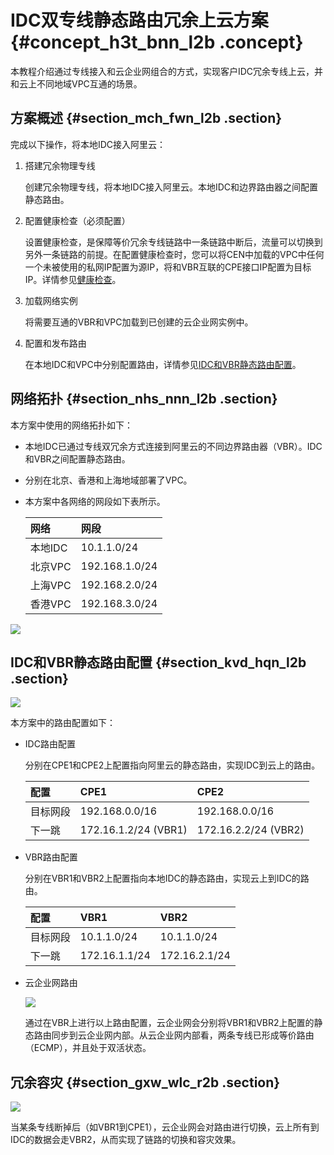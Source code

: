 # IDC双专线静态路由冗余上云方案 {#concept_h3t_bnn_l2b .concept}

本教程介绍通过专线接入和云企业网组合的方式，实现客户IDC冗余专线上云，并和云上不同地域VPC互通的场景。

## 方案概述 {#section_mch_fwn_l2b .section}

完成以下操作，将本地IDC接入阿里云：

1.  搭建冗余物理专线

    创建冗余物理专线，将本地IDC接入阿里云。本地IDC和边界路由器之间配置静态路由。

2.  配置健康检查（必须配置）

    设置健康检查，是保障等价冗余专线链路中一条链路中断后，流量可以切换到另外一条链路的前提。在配置健康检查时，您可以将CEN中加载的VPC中任何一个未被使用的私网IP配置为源IP，将和VBR互联的CPE接口IP配置为目标IP。详情参见[健康检查](../../../../intl.zh-CN/用户指南/健康检查.md#)。

3.  加载网络实例

    将需要互通的VBR和VPC加载到已创建的云企业网实例中。

4.  配置和发布路由

    在本地IDC和VPC中分别配置路由，详情参见[IDC和VBR静态路由配置](#section_kvd_hqn_l2b)。


## 网络拓扑 {#section_nhs_nnn_l2b .section}

本方案中使用的网络拓扑如下：

-   本地IDC已通过专线双冗余方式连接到阿里云的不同边界路由器（VBR）。IDC和VBR之间配置静态路由。
-   分别在北京、香港和上海地域部署了VPC。
-   本方案中各网络的网段如下表所示。

    |网络|网段|
    |:-|:-|
    |本地IDC|10.1.1.0/24|
    |北京VPC|192.168.1.0/24|
    |上海VPC|192.168.2.0/24|
    |香港VPC|192.168.3.0/24|


![](http://static-aliyun-doc.oss-cn-hangzhou.aliyuncs.com/assets/img/17033/15439900068693_zh-CN.png)

## IDC和VBR静态路由配置 {#section_kvd_hqn_l2b .section}

![](http://static-aliyun-doc.oss-cn-hangzhou.aliyuncs.com/assets/img/17033/15439900068694_zh-CN.png)

本方案中的路由配置如下：

-   IDC路由配置

    分别在CPE1和CPE2上配置指向阿里云的静态路由，实现IDC到云上的路由。

    |配置|CPE1|CPE2|
    |:-|:---|:---|
    |目标网段|192.168.0.0/16|192.168.0.0/16|
    |下一跳|172.16.1.2/24 \(VBR1\)|172.16.2.2/24 \(VBR2\)|

-   VBR路由配置

    分别在VBR1和VBR2上配置指向本地IDC的静态路由，实现云上到IDC的路由。

    |配置|VBR1|VBR2|
    |:-|:---|:---|
    |目标网段|10.1.1.0/24|10.1.1.0/24|
    |下一跳|172.16.1.1/24|172.16.2.1/24|

-   云企业网路由

    ![](http://static-aliyun-doc.oss-cn-hangzhou.aliyuncs.com/assets/img/17033/15439900068695_zh-CN.png)

    通过在VBR上进行以上路由配置，云企业网会分别将VBR1和VBR2上配置的静态路由同步到云企业网内部。从云企业网内部看，两条专线已形成等价路由（ECMP），并且处于双活状态。


## 冗余容灾 {#section_gxw_wlc_r2b .section}

![](http://static-aliyun-doc.oss-cn-hangzhou.aliyuncs.com/assets/img/17033/15439900068696_zh-CN.png)

当某条专线断掉后（如VBR1到CPE1），云企业网会对路由进行切换，云上所有到IDC的数据会走VBR2，从而实现了链路的切换和容灾效果。

